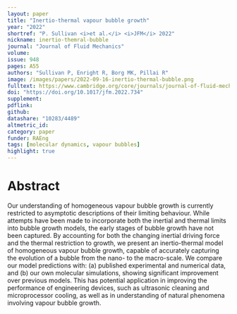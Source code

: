 ```yaml
---
layout: paper
title: "Inertio-thermal vapour bubble growth"
year: "2022"
shortref: "P. Sullivan <i>et al.</i> <i>JFM</i> 2022"
nickname: inertio-themral-bubble
journal: "Journal of Fluid Mechanics"
volume:  
issue: 948
pages: A55
authors: "Sullivan P, Enright R, Borg MK, Pillai R"
image: /images/papers/2022-09-16-inertio-thermal-bubble.png
fulltext: https://www.cambridge.org/core/journals/journal-of-fluid-mechanics/article/inertiothermal-vapour-bubble-growth/20819A1EC619FA2D8DA80FBDDD91103C
doi: "https://doi.org/10.1017/jfm.2022.734" 
supplement:
pdflink: 
github:
datashare: "10283/4489"
altmetric_id: 
category: paper
funder: RAEng
tags: [molecular dynamics, vapour bubbles]
highlight: true
---
```


# Abstract 

Our understanding of homogeneous vapour bubble growth is currently restricted to asymptotic descriptions of their limiting behaviour. While attempts have been made to incorporate both the inertial and thermal limits into bubble growth models, the early stages of bubble growth have not been captured. By accounting for both the changing inertial driving force and the thermal restriction to growth, we present an inertio-thermal model of homogeneous vapour bubble growth, capable of accurately capturing the evolution of a bubble from the nano- to the macro-scale. We compare our model predictions with: (a) published experimental and numerical data, and (b) our own molecular simulations, showing significant improvement over previous models. This has potential application in improving the performance of engineering devices, such as ultrasonic cleaning and microprocessor cooling, as well as in understanding of natural phenomena involving vapour bubble growth.
